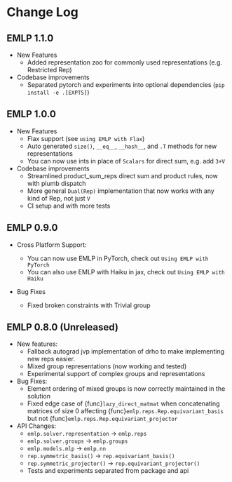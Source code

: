 # Change Log

<!---
This is a comment.
Remember to align the itemized text with the first line of an item within a list.
-->

## EMLP 1.1.0
* New Features
  * Added representation zoo for commonly used representations (e.g. Restricted Rep)
* Codebase improvements
  * Separated pytorch and experiments into optional dependencies (`pip install -e .[EXPTS]`)

## EMLP 1.0.0
* New Features
  * Flax support (see `using EMLP with Flax`)
  * Auto generated `size()`, `__eq__`, `__hash__`, and `.T` methods for new representations
  * You can now use ints in place of `Scalars` for direct sum, e.g. add `3+V`
* Codebase improvements
  * Streamlined product_sum_reps direct sum and product rules, now with plumb dispatch
  * More general `Dual(Rep)` implementation that now works with any kind of Rep, not just `V`
  * CI setup and with more tests

## EMLP 0.9.0
* Cross Platform Support:
  * You can now use EMLP in PyTorch, check out `Using EMLP with PyTorch`
  * You can also use EMLP with Haiku in jax, check out `Using EMLP with Haiku`

* Bug Fixes
  * Fixed broken constraints with Trivial group

## EMLP 0.8.0 (Unreleased)

* New features:
  * Fallback autograd jvp implementation of drho to make implementing new reps easier.
  * Mixed group representations (now working and tested)
  * Experimental support of complex groups and representations
* Bug Fixes:
  * Element ordering of mixed groups is now correctly maintained in the solution
  * Fixed edge case of {func}`lazy_direct_matmat` when concatenating matrices of size 0 
    affecting {func}`emlp.reps.Rep.equivariant_basis` but not 
    {func}`emlp.reps.Rep.equivariant_projector`
* API Changes:
  * `emlp.solver.representation` -> `emlp.reps`
  * `emlp.solver.groups` -> `emlp.groups`
  * `emlp.models.mlp` -> `emlp.nn`
  * `rep.symmetric_basis()` -> `rep.equivariant_basis()`
  * `rep.symmetric_projector()` -> `rep.equivariant_projector()`
  * Tests and experiments separated from package and api

